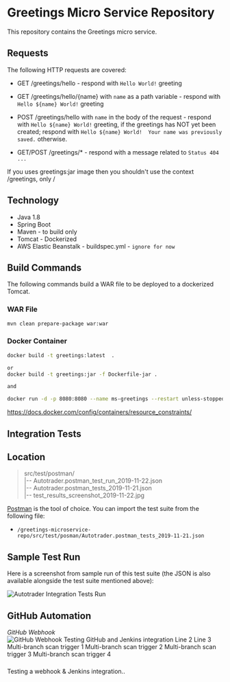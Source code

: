 # Greetings Micro Service Repository

This repository contains the Greetings micro service.

## Requests

The following HTTP requests are covered:

- GET /greetings/hello - respond with `Hello World!` greeting

- GET /greetings/hello/{name} with `name` as a path variable - respond with `Hello ${name} World!` greeting

- POST /greetings/hello with `name` in the body of the request - respond with `Hello ${name} World!` greeting, if the greetings has NOT yet been created; respond with `Hello ${name} World!  Your name was previously saved.` otherwise.

- GET/POST /greetings/* - respond with a message related to `Status 404 ...`


If you uses greetings:jar image then  you shouldn't use the context /greetings, only /

## Technology

- Java 1.8
- Spring Boot
- Maven - to build only
- Tomcat - Dockerized
- AWS Elastic Beanstalk - buildspec.yml - `ignore for now`

## Build Commands

The following commands build a WAR file to be deployed to a dockerized Tomcat.

### WAR File

```sh
mvn clean prepare-package war:war
```

### Docker Container

```sh
docker build -t greetings:latest  .

or
docker build -t greetings:jar -f Dockerfile-jar .

and 

docker run -d -p 8080:8080 --name ms-greetings --restart unless-stopped --log-opt max-size=5m --log-opt max-file=3 --memory 200m --cpus=".3" greetings
```
https://docs.docker.com/config/containers/resource_constraints/

## Integration Tests

## Location

>src/test/postman/  
|-- Autotrader.postman_test_run_2019-11-22.json  
|-- Autotrader.postman_tests_2019-11-21.json  
|-- test_results_screenshot_2019-11-22.jpg  

[Postman](https://www.getpostman.com/) is the tool of choice. You can import the test suite from the following file:

- `/greetings-microservice-repo/src/test/posman/Autotrader.postman_tests_2019-11-21.json`

## Sample Test Run

Here is a screenshot from sample run of this test suite (the JSON is also available alongside the test suite mentioned above):

![Autotrader Integration Tests Run](src/test/postman/test_results_screenshot_2019-11-22.jpg)

## GitHub Automation

_GitHub Webhook_  
![GitHub Webhook](notes/github_webkook.jpg)
Testing GitHub and Jenkins integration
Line 2
Line 3
Multi-branch scan trigger 1
Multi-branch scan trigger 2
Multi-branch scan trigger 3
Multi-branch scan trigger 4

###
Testing a webhook & Jenkins integration..
